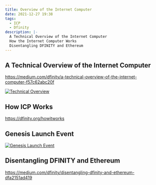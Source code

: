 ```yaml
---
title: Overview of the Internet Computer
date: 2021-12-27 19:38
tags:
  - ICP
  - Dfinity
description: |-
  A Technical Overview of the Internet Computer
  How the Internet Computer Works
  Disentangling DFINITY and Ethereum
---
```


## A Technical Overview of the Internet Computer
https://medium.com/dfinity/a-technical-overview-of-the-internet-computer-f57c62abc20f

[![Technical Overview](https://img.youtube.com/vi/zHl-oVPoX88/0.jpg)](https://www.youtube.com/watch?v=zHl-oVPoX88)

## How ICP Works
https://dfinity.org/howitworks

## Genesis Launch Event
[![Genesis Launch Event](https://img.youtube.com/vi/xiupEw4MfxY/0.jpg)](https://www.youtube.com/watch?v=xiupEw4MfxY)

## Disentangling DFINITY and Ethereum
https://medium.com/dfinity/disentangling-dfinity-and-ethereum-dfa2151ad419